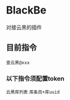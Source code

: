 # BlackBe
对接云黑的插件

## 目前指令
<code>查云黑@xxx</code>

### 以下指令须配置token
<code>云黑库列表</code>
<code>库条目+库uuid</code>
